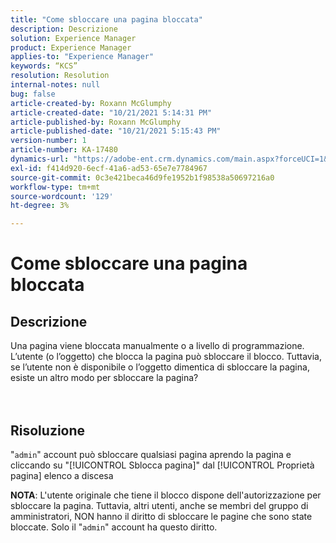 ```yaml
---
title: "Come sbloccare una pagina bloccata"
description: Descrizione
solution: Experience Manager
product: Experience Manager
applies-to: "Experience Manager"
keywords: “KCS”
resolution: Resolution
internal-notes: null
bug: false
article-created-by: Roxann McGlumphy
article-created-date: "10/21/2021 5:14:31 PM"
article-published-by: Roxann McGlumphy
article-published-date: "10/21/2021 5:15:43 PM"
version-number: 1
article-number: KA-17480
dynamics-url: "https://adobe-ent.crm.dynamics.com/main.aspx?forceUCI=1&pagetype=entityrecord&etn=knowledgearticle&id=d0c55c59-9232-ec11-b6e5-000d3a5ba97a"
exl-id: f414d920-6ecf-41a6-ad53-65e7e7784967
source-git-commit: 0c3e421beca46d9fe1952b1f98538a50697216a0
workflow-type: tm+mt
source-wordcount: '129'
ht-degree: 3%

---
```


# Come sbloccare una pagina bloccata

## Descrizione

Una pagina viene bloccata manualmente o a livello di programmazione. L’utente (o l’oggetto) che blocca la pagina può sbloccare il blocco. Tuttavia, se l’utente non è disponibile o l’oggetto dimentica di sbloccare la pagina, esiste un altro modo per sbloccare la pagina?<br><br><br>

## Risoluzione


&quot;`admin`&quot; account può sbloccare qualsiasi pagina aprendo la pagina e cliccando su &quot;[!UICONTROL Sblocca pagina]&quot; dal [!UICONTROL Proprietà pagina] elenco a discesa

<b>NOTA</b>: L&#39;utente originale che tiene il blocco dispone dell&#39;autorizzazione per sbloccare la pagina. Tuttavia, altri utenti, anche se membri del gruppo di amministratori, NON hanno il diritto di sbloccare le pagine che sono state bloccate. Solo il &quot;`admin`&quot; account ha questo diritto.
